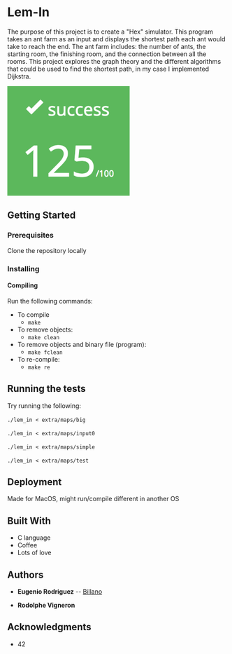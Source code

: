 # Lem-In

The purpose of this project is to create a "Hex" simulator. This program takes an ant farm as an input and displays the shortest path each ant would take to reach the end. The ant farm includes: the number of ants, the starting room, the finishing room, and the connection between all the rooms. This project explores the graph theory and the different algorithms that could be used to find the shortest path, in my case I implemented Dijkstra.

<img src="extra/grade.png" alt="grade" style="height: 250px;"/>

## Getting Started

### Prerequisites

Clone the repository locally

### Installing

#### Compiling

Run the following commands:

* To compile
	- `make`
* To remove objects:
	- `make clean`
* To remove objects and binary file (program):
	- `make fclean`
* To re-compile:
	- `make re`

## Running the tests

Try running the following:

`./lem_in < extra/maps/big`

`./lem_in < extra/maps/input0`

`./lem_in < extra/maps/simple`

`./lem_in < extra/maps/test`


## Deployment

Made for MacOS, might run/compile different in another OS

## Built With

* C language
* Coffee
* Lots of love

## Authors

* **Eugenio Rodriguez** -- [Billano](https://github.com/Billano)

* **Rodolphe Vigneron**

## Acknowledgments

* 42
